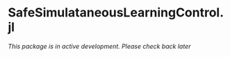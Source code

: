 # SafeSimulataneousLearningControl.jl

_This package is in active development. Please check back later_
